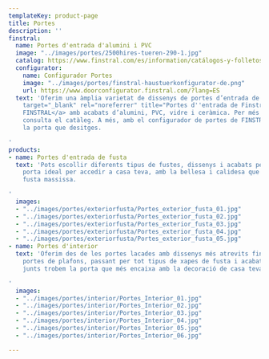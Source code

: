 ```yaml
---
templateKey: product-page
title: Portes
description: ''
finstral:
  name: Portes d'entrada d'alumini i PVC
  image: "../images/portes/2500hires-tueren-290-1.jpg"
  catalog: https://www.finstral.com/es/information/catálogos-y-folletos/38-0.html
  configurator:
    name: Configurador Portes
    image: "../images/portes/finstral-haustuerkonfigurator-de.png"
    url: https://www.doorconfigurator.finstral.com/?lang=ES
  text: 'Oferim una àmplia varietat de dissenys de portes d’entrada de la marca <a
    target="_blank" rel="noreferrer" title="Portes d''entrada de Finstral" href="https://www.finstral.com/es/puertas-de-entrada/15-0.html">
    FINSTRAL</a> amb acabats d’alumini, PVC, vidre i ceràmica. Per més informació,
    consulta el catàleg. A més, amb el configurador de portes de FINSTRAL pots crear
    la porta que desitges.

'
products:
- name: Portes d'entrada de fusta
  text: 'Pots escollir diferents tipus de fustes, dissenys i acabats per definir la
    porta ideal per accedir a casa teva, amb la bellesa i calidesa que ofereix la
    fusta massissa.

'
  images:
  - "../images/portes/exteriorfusta/Portes_exterior_fusta_01.jpg"
  - "../images/portes/exteriorfusta/Portes_exterior_fusta_02.jpg"
  - "../images/portes/exteriorfusta/Portes_exterior_fusta_03.jpg"
  - "../images/portes/exteriorfusta/Portes_exterior_fusta_04.jpg"
  - "../images/portes/exteriorfusta/Portes_exterior_fusta_05.jpg"
- name: Portes d'interior
  text: 'Oferim des de les portes lacades amb dissenys més atrevits fins a les clàssiques
    portes de plafons, passant per tot tipus de xapes de fusta i acabats. Segur que
    junts trobem la porta que més encaixa amb la decoració de casa teva.

'
  images:
  - "../images/portes/interior/Portes_Interior_01.jpg"
  - "../images/portes/interior/Portes_Interior_02.jpg"
  - "../images/portes/interior/Portes_Interior_03.jpg"
  - "../images/portes/interior/Portes_Interior_04.jpg"
  - "../images/portes/interior/Portes_Interior_05.jpg"
  - "../images/portes/interior/Portes_Interior_06.jpg"

---
```

